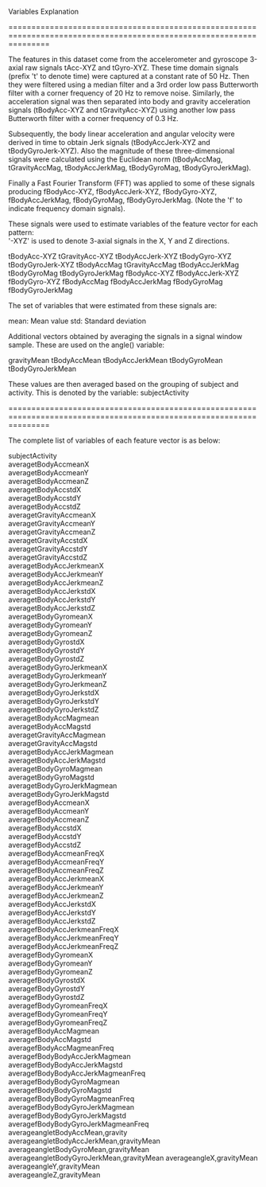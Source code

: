
Variables Explanation

=====================================================================================================================


The features in this dataset come from the accelerometer and gyroscope 3-axial raw signals tAcc-XYZ and tGyro-XYZ. These time domain signals (prefix 't' to denote time) were captured at a constant rate of 50 Hz. Then they were filtered using a median filter and a 3rd order low pass Butterworth filter with a corner frequency of 20 Hz to remove noise. Similarly, the acceleration signal was then separated into body and gravity acceleration signals (tBodyAcc-XYZ and tGravityAcc-XYZ) using another low pass Butterworth filter with a corner frequency of 0.3 Hz. 

Subsequently, the body linear acceleration and angular velocity were derived in time to obtain Jerk signals (tBodyAccJerk-XYZ and tBodyGyroJerk-XYZ). Also the magnitude of these three-dimensional signals were calculated using the Euclidean norm (tBodyAccMag, tGravityAccMag, tBodyAccJerkMag, tBodyGyroMag, tBodyGyroJerkMag). 

Finally a Fast Fourier Transform (FFT) was applied to some of these signals producing fBodyAcc-XYZ, fBodyAccJerk-XYZ, fBodyGyro-XYZ, fBodyAccJerkMag, fBodyGyroMag, fBodyGyroJerkMag. (Note the 'f' to indicate frequency domain signals). 

These signals were used to estimate variables of the feature vector for each pattern:  
'-XYZ' is used to denote 3-axial signals in the X, Y and Z directions.

tBodyAcc-XYZ
tGravityAcc-XYZ
tBodyAccJerk-XYZ
tBodyGyro-XYZ
tBodyGyroJerk-XYZ
tBodyAccMag
tGravityAccMag
tBodyAccJerkMag
tBodyGyroMag
tBodyGyroJerkMag
fBodyAcc-XYZ
fBodyAccJerk-XYZ
fBodyGyro-XYZ
fBodyAccMag
fBodyAccJerkMag
fBodyGyroMag
fBodyGyroJerkMag

The set of variables that were estimated from these signals are: 

mean: Mean value
std: Standard deviation

Additional vectors obtained by averaging the signals in a signal window sample. These are used on the angle() variable:

gravityMean
tBodyAccMean
tBodyAccJerkMean
tBodyGyroMean
tBodyGyroJerkMean


These values are then averaged based on the grouping of subject and activity. This is denoted by the variable:
subjectActivity


=====================================================================================================================

The complete list of variables of each feature vector is as below:


subjectActivity                          
averagetBodyAccmeanX                     
averagetBodyAccmeanY                     
averagetBodyAccmeanZ                     
averagetBodyAccstdX                      
averagetBodyAccstdY                      
averagetBodyAccstdZ                      
averagetGravityAccmeanX                  
averagetGravityAccmeanY                  
averagetGravityAccmeanZ                  
averagetGravityAccstdX                   
averagetGravityAccstdY                   
averagetGravityAccstdZ                   
averagetBodyAccJerkmeanX                 
averagetBodyAccJerkmeanY                 
averagetBodyAccJerkmeanZ                 
averagetBodyAccJerkstdX                  
averagetBodyAccJerkstdY                  
averagetBodyAccJerkstdZ                  
averagetBodyGyromeanX                    
averagetBodyGyromeanY                    
averagetBodyGyromeanZ                    
averagetBodyGyrostdX                     
averagetBodyGyrostdY                     
averagetBodyGyrostdZ                     
averagetBodyGyroJerkmeanX                
averagetBodyGyroJerkmeanY                
averagetBodyGyroJerkmeanZ                
averagetBodyGyroJerkstdX                 
averagetBodyGyroJerkstdY                 
averagetBodyGyroJerkstdZ                 
averagetBodyAccMagmean                   
averagetBodyAccMagstd                    
averagetGravityAccMagmean                
averagetGravityAccMagstd                 
averagetBodyAccJerkMagmean               
averagetBodyAccJerkMagstd                
averagetBodyGyroMagmean                  
averagetBodyGyroMagstd                   
averagetBodyGyroJerkMagmean              
averagetBodyGyroJerkMagstd               
averagefBodyAccmeanX                     
averagefBodyAccmeanY                     
averagefBodyAccmeanZ                     
averagefBodyAccstdX                      
averagefBodyAccstdY                      
averagefBodyAccstdZ                      
averagefBodyAccmeanFreqX                 
averagefBodyAccmeanFreqY                 
averagefBodyAccmeanFreqZ                 
averagefBodyAccJerkmeanX                 
averagefBodyAccJerkmeanY                 
averagefBodyAccJerkmeanZ                 
averagefBodyAccJerkstdX                  
averagefBodyAccJerkstdY                  
averagefBodyAccJerkstdZ                  
averagefBodyAccJerkmeanFreqX             
averagefBodyAccJerkmeanFreqY             
averagefBodyAccJerkmeanFreqZ             
averagefBodyGyromeanX                    
averagefBodyGyromeanY                    
averagefBodyGyromeanZ                    
averagefBodyGyrostdX                     
averagefBodyGyrostdY                     
averagefBodyGyrostdZ                     
averagefBodyGyromeanFreqX                
averagefBodyGyromeanFreqY                
averagefBodyGyromeanFreqZ                
averagefBodyAccMagmean                   
averagefBodyAccMagstd                    
averagefBodyAccMagmeanFreq               
averagefBodyBodyAccJerkMagmean           
averagefBodyBodyAccJerkMagstd            
averagefBodyBodyAccJerkMagmeanFreq       
averagefBodyBodyGyroMagmean              
averagefBodyBodyGyroMagstd               
averagefBodyBodyGyroMagmeanFreq          
averagefBodyBodyGyroJerkMagmean          
averagefBodyBodyGyroJerkMagstd           
averagefBodyBodyGyroJerkMagmeanFreq      
averageangletBodyAccMean,gravity         
averageangletBodyAccJerkMean,gravityMean 
averageangletBodyGyroMean,gravityMean    
averageangletBodyGyroJerkMean,gravityMean
averageangleX,gravityMean                
averageangleY,gravityMean                
averageangleZ,gravityMean 